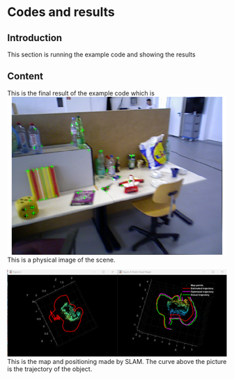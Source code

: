 # Codes and results

## Introduction
This section is running the example code and showing the results

## Content
This is the final result of the example code which is  
![Figure1](/Figure1.png)  
This is a physical image of the scene.


![Figure2](/Figure2.png)  
This is the map and positioning made by SLAM. The curve above the picture is the trajectory of the object.
